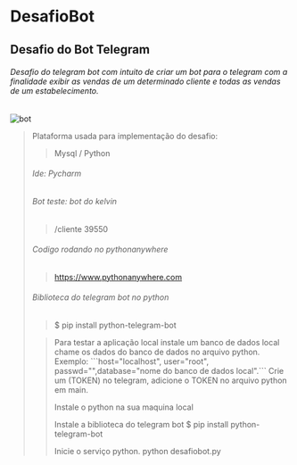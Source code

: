 # DesafioBot
## Desafio do Bot Telegram

###### Desafio do telegram bot com intuito de criar um bot para o telegram com a finalidade exibir as vendas de um determinado cliente e todas as vendas de um estabelecimento.

![bot](https://user-images.githubusercontent.com/44644670/138617741-9efaef7f-7bcc-4dba-a9c6-7a2045961a47.png)

<blockquote> Plataforma usada para implementação do desafio:

>  Mysql / Python

###### Ide: Pycharm

###### Bot teste: bot do kelvin
> /cliente 39550

###### Codigo rodando no pythonanywhere
> https://www.pythonanywhere.com

###### Biblioteca do telegram bot no python
>  $ pip install python-telegram-bot



<blockquote> Para testar a aplicação local instale um banco de dados local chame os dados do banco de dados no arquivo python.
Exemplo: ```host="localhost", user="root", passwd="",database="nome do banco de dados local".```
Crie um (TOKEN) no telegram, adicione o TOKEN no arquivo python em main.

Instale o python na sua maquina local

Instale a biblioteca do telegram bot
$ pip install python-telegram-bot

Inicie o serviço python.
python desafiobot.py


